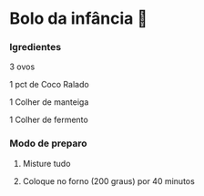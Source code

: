 # Bolo da infância :cake:



### Igredientes

3 ovos

1 pct de Coco Ralado

1 Colher de manteiga

1 Colher de fermento



### Modo de preparo

1. Misture tudo

2. Coloque no forno (200 graus) por 40 minutos







